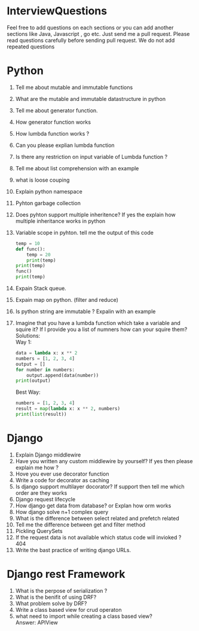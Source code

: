 # InterviewQuestions
Feel free to add questions on each sections  or you can add another sections like Java, Javascript , go etc. Just send me a pull request. Please read questions carefully before sending pull request. We do not add repeated questions


# Python
1. Tell me about mutable and immutable functions
2. What are the mutable and immutable datastructure in python 
3. Tell me about generator function. 
4. How generator function works 
5. How lumbda function works ?
6. Can you please explian lumbda function 
7. Is there any restriction on input variable of Lumbda function ? 
8. Tell me about list comprehension with an example 
9. what is loose couping 
10. Explain python namespace 
11. Pyhton garbage collection 
12. Does pyhton support multiple inheritence? If yes the explain how multiple inheritance works in python 
13. Variable scope in pyhton. tell me the output of this code 
    ```python
    temp = 10
    def func():
        temp = 20
        print(temp)
    print(temp)
    func()
    print(temp)

    ```

14. Expain Stack queue. 
15. Expain map on python. (filter and reduce)
16. Is python string are immutable ? Expalin with an example
17. Imagine that you have a lumbda function which take a variable and squire it? If I provide you a list of numners how can your squire them?  
Solutions: <br>
    Way 1: 
    ```python
    data = lambda x: x ** 2
    numbers = [1, 2, 3, 4]
    output = []
    for number in numbers:
        output.append(data(number))
    print(output)
    ```
    Best Way: 
    ```python 
    numbers = [1, 2, 3, 4]
    result = map(lambda x: x ** 2, numbers)
    print(list(result))
    ```

# Django 
1. Explain Django middlewire 
2. Have you written any custom middlewire by yourself? If yes then please explain me how ?
3. Hove you ever use decorator function 
4. Write a code for decorator as caching 
5. Is django support multilayer docorator? If support then tell me which order are they works 
6. Django request lifecycle 
7. How django get data from database? or Explan how orm works 
8. How django solve n+1 complex query 
9. What is the difference between select related and prefetch related 
10. Tell me the difference between get and filter method 
11. Pickling QuerySets
12. If the request data is not available which status code will invioked ? <br>
404
13. Write the bast practice of writing django URLs. 
 



# Django rest Framework
1. What is the perpose of serialization ? 
2. What is the benifit of using DRF? 
3. What problem solve by DRF? 
4. Write a class based view for crud operaton 
5. what need to import while creating a class based view? <br>
   Answer: APIView

   

